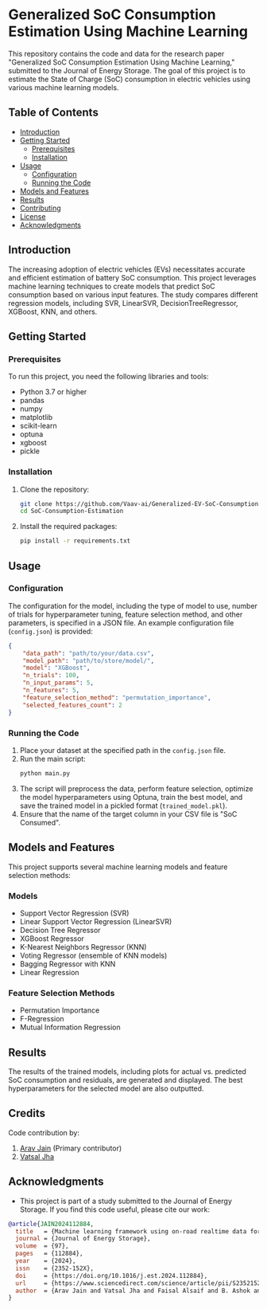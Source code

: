 # Generalized SoC Consumption Estimation Using Machine Learning

This repository contains the code and data for the research paper "Generalized SoC Consumption Estimation Using Machine Learning," submitted to the Journal of Energy Storage. The goal of this project is to estimate the State of Charge (SoC) consumption in electric vehicles using various machine learning models.

## Table of Contents
- [Introduction](#introduction)
- [Getting Started](#getting-started)
  - [Prerequisites](#prerequisites)
  - [Installation](#installation)
- [Usage](#usage)
  - [Configuration](#configuration)
  - [Running the Code](#running-the-code)
- [Models and Features](#models-and-features)
- [Results](#results)
- [Contributing](#contributing)
- [License](#license)
- [Acknowledgments](#acknowledgments)

## Introduction

The increasing adoption of electric vehicles (EVs) necessitates accurate and efficient estimation of battery SoC consumption. This project leverages machine learning techniques to create models that predict SoC consumption based on various input features. The study compares different regression models, including SVR, LinearSVR, DecisionTreeRegressor, XGBoost, KNN, and others.

## Getting Started

### Prerequisites

To run this project, you need the following libraries and tools:
- Python 3.7 or higher
- pandas
- numpy
- matplotlib
- scikit-learn
- optuna
- xgboost
- pickle

### Installation

1. Clone the repository:
    ```sh
    git clone https://github.com/Vaav-ai/Generalized-EV-SoC-Consumption-Estimation-using-Machine-Learning.git
    cd SoC-Consumption-Estimation
    ```

2. Install the required packages:
    ```sh
    pip install -r requirements.txt
    ```

## Usage

### Configuration

The configuration for the model, including the type of model to use, number of trials for hyperparameter tuning, feature selection method, and other parameters, is specified in a JSON file. An example configuration file (`config.json`) is provided:

```json
{
    "data_path": "path/to/your/data.csv",
    "model_path": "path/to/store/model/",
    "model": "XGBoost",
    "n_trials": 100,
    "n_input_params": 5,
    "n_features": 5,
    "feature_selection_method": "permutation_importance",
    "selected_features_count": 2
}
```

### Running the Code

1. Place your dataset at the specified path in the `config.json` file.
2. Run the main script:
    ```sh
    python main.py
    ```
3. The script will preprocess the data, perform feature selection, optimize the model hyperparameters using Optuna, train the best model, and save the trained model in a pickled format (`trained_model.pkl`).
4. Ensure that the name of the target column in your CSV file is "SoC Consumed".

## Models and Features

This project supports several machine learning models and feature selection methods:

### Models
- Support Vector Regression (SVR)
- Linear Support Vector Regression (LinearSVR)
- Decision Tree Regressor
- XGBoost Regressor
- K-Nearest Neighbors Regressor (KNN)
- Voting Regressor (ensemble of KNN models)
- Bagging Regressor with KNN
- Linear Regression

### Feature Selection Methods
- Permutation Importance
- F-Regression
- Mutual Information Regression

## Results

The results of the trained models, including plots for actual vs. predicted SoC consumption and residuals, are generated and displayed. The best hyperparameters for the selected model are also outputted.

## Credits

Code contribution by:
1. [Arav Jain](https://github.com/AravJain007) (Primary contributor)
2. [Vatsal Jha](https://github.com/Vatsal-Jha256)

## Acknowledgments

- This project is part of a study submitted to the Journal of Energy Storage. If you find this code useful, please cite our work:

```bibtex
@article{JAIN2024112884,
  title   = {Machine learning framework using on-road realtime data for battery SoC level prediction in electric two-wheelers},
  journal = {Journal of Energy Storage},
  volume  = {97},
  pages   = {112884},
  year    = {2024},
  issn    = {2352-152X},
  doi     = {https://doi.org/10.1016/j.est.2024.112884},
  url     = {https://www.sciencedirect.com/science/article/pii/S2352152X24024708},
  author  = {Arav Jain and Vatsal Jha and Faisal Alsaif and B. Ashok and Indragandhi Vairavasundaram and C. Kavitha}
}
```
